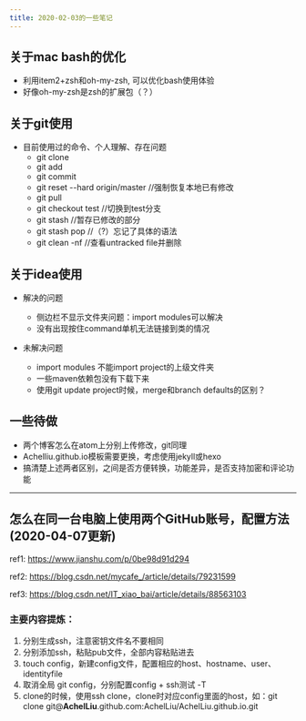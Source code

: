 ```yaml
---
title: 2020-02-03的一些笔记
---
```


## 关于mac bash的优化

- 利用item2+zsh和oh-my-zsh, 可以优化bash使用体验
- 好像oh-my-zsh是zsh的扩展包（？）

## 关于git使用

- 目前使用过的命令、个人理解、存在问题
  - git clone
  - git add
  - git commit
  - git reset --hard origin/master  //强制恢复本地已有修改
  - git pull
  - git checkout test //切换到test分支
  - git stash //暂存已修改的部分
  - git stash pop //（?）忘记了具体的语法
  - git clean -nf //查看untracked file并删除


## 关于idea使用

- 解决的问题
  - 侧边栏不显示文件夹问题：import modules可以解决
  - 没有出现按住command单机无法链接到类的情况


- 未解决问题
  - import modules 不能import project的上级文件夹
  - 一些maven依赖包没有下载下来
  - 使用git update project时候，merge和branch defaults的区别？


## 一些待做

- 两个博客怎么在atom上分别上传修改，git同理
- Achelliu.github.io模板需要更换，考虑使用jekyll或hexo
- 搞清楚上述两者区别，之间是否方便转换，功能差异，是否支持加密和评论功能


---

## 怎么在同一台电脑上使用两个GitHub账号，配置方法(2020-04-07更新)
ref1: https://www.jianshu.com/p/0be98d91d294

ref2: https://blog.csdn.net/mycafe_/article/details/79231599

ref3: https://blog.csdn.net/IT_xiao_bai/article/details/88563103

### 主要内容提炼：
1. 分别生成ssh，注意密钥文件名不要相同
2. 分别添加ssh，粘贴pub文件，全部内容粘贴进去
3. touch config，新建config文件，配置相应的host、hostname、user、identityfile
4. 取消全局 git config，分别配置config + ssh测试 -T
5. clone的时候，使用ssh clone，clone时对应config里面的host，如：git clone git@**AchelLiu**.github.com:AchelLiu/AchelLiu.github.io.git

